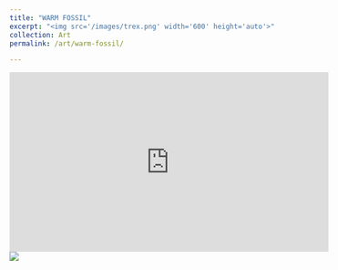 ```yaml
---
title: "WARM FOSSIL"
excerpt: "<img src='/images/trex.png' width='600' height='auto'>"
collection: Art
permalink: /art/warm-fossil/

---
```

<iframe width="560" height="315" src="https://www.youtube.com/embed/dR1xesddkwo?si=zITF-m-TqcjxBEYC" title="YouTube video player" frameborder="0" allow="accelerometer; autoplay; clipboard-write; encrypted-media; gyroscope; picture-in-picture; web-share" referrerpolicy="strict-origin-when-cross-origin" allowfullscreen></iframe>

<img src='/images/trex.png'>